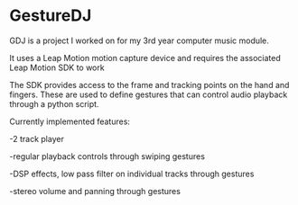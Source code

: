 # GestureDJ
GDJ is a project I worked on for my 3rd year computer music module. 

It uses a Leap Motion motion capture device and requires the associated Leap Motion SDK to work

The SDK provides access to the frame and tracking points on the hand and fingers. 
These are used to define gestures that can control audio playback through a python script.

Currently implemented features:

-2 track player

-regular playback controls through swiping gestures

-DSP effects, low pass filter on individual tracks through gestures

-stereo volume and panning through gestures
